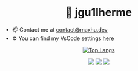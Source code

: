 <h1 align="center">👋 jgu1lherme</h1>

- 📫 Contact me at [contact@maxhu.dev](mailto:contact@maxhu.dev)
- ⚙ You can find my VsCode settings [here](https://github.com/jgu1lherme/VSCode-Settings)

<div align="center">

[![Top Langs](https://github-readme-stats.vercel.app/api/top-langs/?username=jgu1lherme&layout=compact&bg_color=00000000&border_color=00000000&text_color=fff)](https://github.com/anuraghazra/github-readme-stats)

</div>

<div align="center">
  <a href="https://www.youtube.com/@jguilherme07"><img src="./assets/youtube-badge.svg"/></a>
  <a href="https://#/"><img src="./assets/website-badge.svg"/></a>
  <a href="https://github.com/antonkomarev/github-profile-views-counter"><img src="https://komarev.com/ghpvc/?username=jgu1lherme&color=grey&style=for-the-badge"></a>
</div>

<br />
